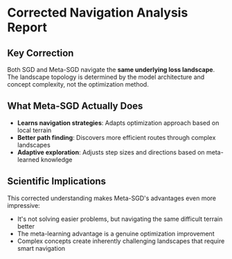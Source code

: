 # Corrected Navigation Analysis Report

## Key Correction
Both SGD and Meta-SGD navigate the **same underlying loss landscape**. The landscape topology is determined by the model architecture and concept complexity, not the optimization method.

## What Meta-SGD Actually Does
- **Learns navigation strategies**: Adapts optimization approach based on local terrain
- **Better path finding**: Discovers more efficient routes through complex landscapes
- **Adaptive exploration**: Adjusts step sizes and directions based on meta-learned knowledge

## Scientific Implications
This corrected understanding makes Meta-SGD's advantages even more impressive:
- It's not solving easier problems, but navigating the same difficult terrain better
- The meta-learning advantage is a genuine optimization improvement
- Complex concepts create inherently challenging landscapes that require smart navigation
